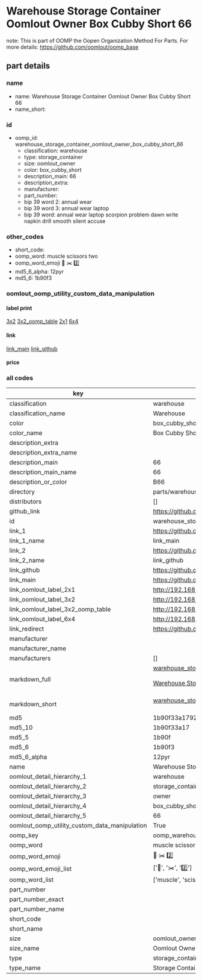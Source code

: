 # Warehouse Storage Container Oomlout Owner Box Cubby Short 66  

note: This is part of OOMP the Oopen Organization Method For Parts. For more details: https://github.com/oomlout/oomp_base

##  part details
  







### name
* name: Warehouse Storage Container Oomlout Owner Box Cubby Short 66
* name_short: 
### id
* oomp_id: warehouse_storage_container_oomlout_owner_box_cubby_short_66
  * classification: warehouse
  * type: storage_container
  * size: oomlout_owner
  * color: box_cubby_short
  * description_main: 66
  * description_extra: 
  * manufacturer: 
  * part_number: 
  * bip 39 word 2: annual wear
  * bip 39 word 3: annual wear laptop
  * bip 39 word: annual wear laptop scorpion problem dawn write napkin drill smooth silent accuse

### other_codes
* short_code: 
* oomp_word: muscle scissors two
* oomp_word_emoji :muscle: :scissors: :two:
* md5_6_alpha: 12pyr
* md5_6: 1b90f3






### oomlout_oomp_utility_custom_data_manipulation
#### label print
[3x2](http://192.168.1.245:1112/?label=oomp%2012pyr)
[3x2_oomp_table](http://192.168.1.108:1112/?label=oomp%2012pyr)
[2x1](http://192.168.1.242:1112/?label=oomp%2012pyr)
[6x4](http://192.168.1.55:1112/?label=oomp%2012pyr)    

#### link

[link_main](https://github.com/oomlout/oomlout_oomp_version_1_messy/tree/main/parts/warehouse_storage_container_oomlout_owner_box_cubby_short_66) [link_github](https://github.com/oomlout/oomlout_oomp_version_1_messy/tree/main/parts/warehouse_storage_container_oomlout_owner_box_cubby_short_66)                             

#### price







### all codes 
| key | value |  
| --- | --- |  
| classification | warehouse |  
| classification_name | Warehouse |  
| color | box_cubby_short |  
| color_name | Box Cubby Short |  
| description_extra |  |  
| description_extra_name |  |  
| description_main | 66 |  
| description_main_name | 66 |  
| description_or_color | B66 |  
| directory | parts/warehouse_storage_container_oomlout_owner_box_cubby_short_66 |  
| distributors | [] |  
| github_link | https://github.com/oomlout/oomlout_oomp_part_src/tree/main/parts/warehouse_storage_container_oomlout_owner_box_cubby_short_66 |  
| id | warehouse_storage_container_oomlout_owner_box_cubby_short_66 |  
| link_1 | https://github.com/oomlout/oomlout_oomp_version_1_messy/tree/main/parts/warehouse_storage_container_oomlout_owner_box_cubby_short_66 |  
| link_1_name | link_main |  
| link_2 | https://github.com/oomlout/oomlout_oomp_version_1_messy/tree/main/parts/warehouse_storage_container_oomlout_owner_box_cubby_short_66 |  
| link_2_name | link_github |  
| link_github | https://github.com/oomlout/oomlout_oomp_version_1_messy/tree/main/parts/warehouse_storage_container_oomlout_owner_box_cubby_short_66 |  
| link_main | https://github.com/oomlout/oomlout_oomp_version_1_messy/tree/main/parts/warehouse_storage_container_oomlout_owner_box_cubby_short_66 |  
| link_oomlout_label_2x1 | http://192.168.1.242:1112/?label=oomp%2012pyr |  
| link_oomlout_label_3x2 | http://192.168.1.245:1112/?label=oomp%2012pyr |  
| link_oomlout_label_3x2_oomp_table | http://192.168.1.108:1112/?label=oomp%2012pyr |  
| link_oomlout_label_6x4 | http://192.168.1.55:1112/?label=oomp%2012pyr |  
| link_redirect | https://github.com/oomlout/oomlout_oomp_version_1_messy/tree/main/parts/warehouse_storage_container_oomlout_owner_box_cubby_short_66 |  
| manufacturer |  |  
| manufacturer_name |  |  
| manufacturers | [] |  
| markdown_full | [warehouse_storage_container_oomlout_owner_box_cubby_short_66](none)<br>[](none)<br>[Warehouse Storage Container Oomlout Owner Box Cubby Short 66](none)<br><br> |  
| markdown_short | [warehouse_storage_container_oomlout_owner_box_cubby_short_66](none)<br><br> |  
| md5 | 1b90f33a1792ffd0dfd5bc12fa3e184b |  
| md5_10 | 1b90f33a17 |  
| md5_5 | 1b90f |  
| md5_6 | 1b90f3 |  
| md5_6_alpha | 12pyr |  
| name | Warehouse Storage Container Oomlout Owner Box Cubby Short 66 |  
| oomlout_detail_hierarchy_1 | warehouse |  
| oomlout_detail_hierarchy_2 | storage_container |  
| oomlout_detail_hierarchy_3 | owner |  
| oomlout_detail_hierarchy_4 | box_cubby_short |  
| oomlout_detail_hierarchy_5 | 66 |  
| oomlout_oomp_utility_custom_data_manipulation | True |  
| oomp_key | oomp_warehouse_storage_container_oomlout_owner_box_cubby_short_66 |  
| oomp_word | muscle scissors two |  
| oomp_word_emoji | :muscle: :scissors: :two: |  
| oomp_word_emoji_list | [':muscle:', ':scissors:', ':two:'] |  
| oomp_word_list | ['muscle', 'scissors', 'two'] |  
| part_number |  |  
| part_number_exact |  |  
| part_number_name |  |  
| short_code |  |  
| short_name |  |  
| size | oomlout_owner |  
| size_name | Oomlout Owner |  
| type | storage_container |  
| type_name | Storage Container |  
